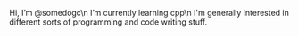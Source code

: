 Hi, I’m @somedogc\n
I’m currently learning cpp\n
I'm generally interested in different sorts of programming and code writing stuff.
